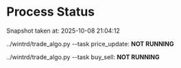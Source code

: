 # Process Status

Snapshot taken at: 2025-10-08 21:04:12

../wintrd/trade_algo.py --task price_update: **NOT RUNNING**

../wintrd/trade_algo.py --task buy_sell: **NOT RUNNING**

